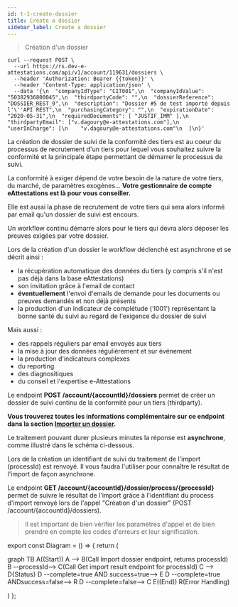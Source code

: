 ```yaml
---
id: t-1-create-dossier
title: Create a dossier
sidebar_label: Create a dossier
---
```


> Création d'un dossier

```shell
curl --request POST \
  --url https://rs.dev-e-attestations.com/api/v1/account/119631/dossiers \
  --header 'Authorization: Bearer {{token}}' \
  --header 'Content-Type: application/json' \
  --data '{\n  "companyIdType": "CIT001",\n  "companyIdValue": "50382936800045",\n  "thirdpartyCode": "",\n  "dossierReference": "DOSSIER_REST_9",\n  "description": "Dossier #5 de test importé depuis l'\''API REST",\n  "purchasingCategory": "",\n  "expirationDate": "2020-05-31",\n  "requiredDocuments": [ "JUSTIF_IMM" ],\n  "thirdpartyEmail": ["v.dagoury@e-attestations.com"],\n  "userInCharge": [\n    "v.dagoury@e-attestations.com"\n  ]\n}'
```

La création de dossier de suivi de la conformité des tiers est au coeur du processus de recrutement d'un tiers pour lequel vous souhaitez suivre la conformité et la principale étape permettant de démarrer le processus de suivi.

<aside class="success">
La conformité à exiger dépend de votre besoin de la nature de votre tiers, du marché, de paramètres exogènes...
<strong>Votre gestionnaire de compte eAttestations est là pour vous conseiller.</strong>
</aside>

Elle est aussi la phase de recrutement de votre tiers qui sera alors informé par email qu'un dossier de suivi est encours.

Un workflow continu démarre alors pour le tiers qui devra alors déposer les preuves exigées par votre dossier.

Lors de la création d'un dossier le workflow déclenché est asynchrone et se décrit ainsi :

- la récupération automatique des données du tiers (y compris s'il n'est pas déjà dans la base eAttestations)
- son invitation grâce à l'email de contact
- **éventuellement** l'envoi d'emails de demande pour les documents ou preuves demandés et non déjà présents
- la production d'un indicateur de complétude ('I001') représentant la bonne santé du suivi au regard de l'exigence du dossier de suivi

Mais aussi :

- des rappels réguliers par email envoyés aux tiers
- la mise à jour des données régulièrement et sur événement
- la production d'indicateurs complexes
- du reporting
- des diagnositiques
- du conseil et l'expertise e-Attestations

Le endpoint **POST /account/{accountId}/dossiers** permet de créer un dossier de suivi continu de la conformité pour un tiers (thirdparty).

**Vous trouverez toutes les informations complémentaire sur ce endpoint dans la section <a href="#importer-un-dossier">Importer un dossier</a>.**

Le traitement pouvant durer plusieurs minutes la réponse est **asynchrone**, comme illustré dans le schéma ci-dessous.

Lors de la création un identifiant de suivi du traitement de l'import (processId) est renvoyé.
Il vous faudra l'utiliser pour connaître le résultat de l'import de façon asynchrone.

Le endpoint **GET /account/{accountId}/dossier/process/{processId}** permet de suivre le résultat de l'import grâce à l'identifiant du process d'import renvoyé lors de l'appel "Création d'un dossier" (POST /account/{accountId}/dossiers).



> Il est important de bien vérifier les paramètres d'appel et de bien prendre en compte les codes d'erreurs et leur signification.


export const Diagram = () => {
  return (
    <div className="mermaid">
    graph TB
      A((Start))
      A --> B(Call Import dossier endpoint, returns processId)
      B --processId--> C(Call Get import result endpoint for processId)
      C --> D{Status}
      D --complete=true AND success=true--> E
      D --complete=true ANDsuccess=false--> R
      D --complete=false--> C
      E((End))
      R(Error Handling)
    </div>
    
  )
};

